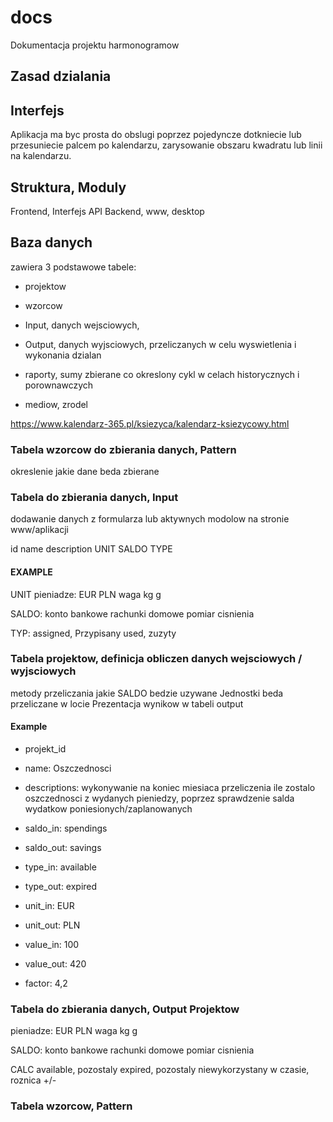 # docs
Dokumentacja projektu harmonogramow




## Zasad dzialania

## Interfejs
Aplikacja ma byc prosta do obslugi
poprzez pojedyncze dotkniecie lub przesuniecie palcem po kalendarzu, zarysowanie obszaru kwadratu lub linii na kalendarzu.


## Struktura, Moduly
Frontend, Interfejs
API
Backend, www, desktop


## Baza danych
zawiera 3 podstawowe tabele:
+ projektow
+ wzorcow
+ Input, danych wejsciowych,
+ Output, danych wyjsciowych, przeliczanych w celu wyswietlenia i wykonania dzialan

+ raporty, sumy zbierane co okreslony cykl w celach historycznych i porownawczych
+ mediow, zrodel

https://www.kalendarz-365.pl/ksiezyca/kalendarz-ksiezycowy.html

### Tabela wzorcow do zbierania danych, Pattern
okreslenie jakie dane beda zbierane

### Tabela do zbierania danych, Input
dodawanie danych z formularza lub aktywnych modolow na stronie www/aplikacji

id
name
description
UNIT
SALDO
TYPE

#### EXAMPLE
UNIT
pieniadze: 
 EUR
 PLN
waga 
 kg
 g


SALDO:
 konto bankowe
 rachunki domowe
 pomiar cisnienia
 

TYP:
 assigned, Przypisany
 used, zuzyty


### Tabela projektow, definicja obliczen danych wejsciowych / wyjsciowych
metody przeliczania jakie SALDO bedzie uzywane
Jednostki beda przeliczane w locie 
Prezentacja wynikow w tabeli output

#### Example

+ projekt_id
+ name: Oszczednosci
+ descriptions: wykonywanie na koniec miesiaca przeliczenia ile zostalo oszczednosci z wydanych pieniedzy, poprzez sprawdzenie salda wydatkow poniesionych/zaplanowanych

+ saldo_in: spendings
+ saldo_out: savings
+ type_in: available
+ type_out: expired
+ unit_in: EUR
+ unit_out: PLN
+ value_in: 100
+ value_out: 420
+ factor: 4,2

### Tabela do zbierania danych, Output Projektow


pieniadze: 
 EUR
 PLN
waga 
 kg
 g


SALDO:
 konto bankowe
 rachunki domowe
 pomiar cisnienia
 
CALC
 available, pozostaly
 expired, pozostaly niewykorzystany w czasie, roznica +/-
 
 

### Tabela wzorcow, Pattern


 



